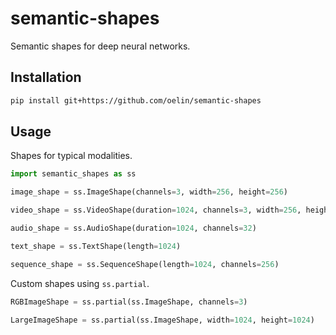 # semantic-shapes

Semantic shapes for deep neural networks.

Installation 
------------

```sh
pip install git+https://github.com/oelin/semantic-shapes
```

Usage
-----

Shapes for typical modalities.

```python
import semantic_shapes as ss

image_shape = ss.ImageShape(channels=3, width=256, height=256)

video_shape = ss.VideoShape(duration=1024, channels=3, width=256, height=256)

audio_shape = ss.AudioShape(duration=1024, channels=32)

text_shape = ss.TextShape(length=1024)

sequence_shape = ss.SequenceShape(length=1024, channels=256)
```

Custom shapes using `ss.partial`.

```python
RGBImageShape = ss.partial(ss.ImageShape, channels=3)

LargeImageShape = ss.partial(ss.ImageShape, width=1024, height=1024)
```
